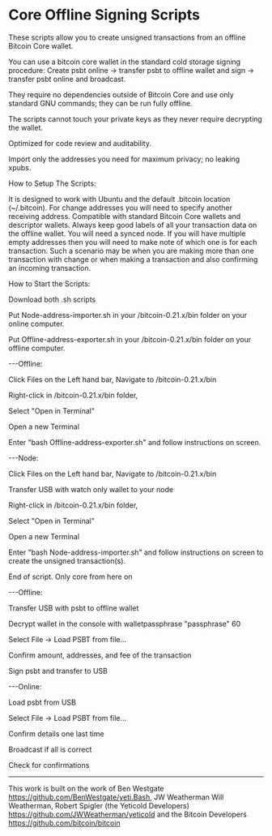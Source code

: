 # Core Offline Signing Scripts
These scripts allow you to create unsigned transactions from an offline Bitcoin Core wallet.

You can use a bitcoin core wallet in the standard cold storage signing procedure: Create psbt online -> transfer psbt to offline wallet and sign -> transfer psbt online and broadcast.

They require no dependencies outside of Bitcoin Core and use only standard GNU commands; they can be run fully offline.

The scripts cannot touch your private keys as they never require decrypting the wallet.

Optimized for code review and auditability.

Import only the addresses you need for maximum privacy; no leaking xpubs.

How to Setup The Scripts:

It is designed to work with Ubuntu and the default .bitcoin location (~/.bitcoin).
For change addresses you will need to specify another receiving address.
Compatible with standard Bitcoin Core wallets and descriptor wallets.
Always keep good labels of all your transaction data on the offline wallet.
You will need a synced node.
If you will have multiple empty addresses then you will need to make note of which one is for each transaction. Such a scenario may be when you are making more than one transaction with change or when making a transaction and also confirming an incoming transaction.

How to Start the Scripts:

Download both .sh scripts

Put Node-address-importer.sh in your /bitcoin-0.21.x/bin folder on your online computer.

Put Offline-address-exporter.sh in your /bitcoin-0.21.x/bin folder on your offline computer.

---Offline:

Click Files on the Left hand bar, Navigate to /bitcoin-0.21.x/bin

Right-click in /bitcoin-0.21.x/bin folder, 

Select "Open in Terminal"

Open a new Terminal

Enter "bash Offline-address-exporter.sh" and follow instructions on screen.

---Node:

Click Files on the Left hand bar, Navigate to /bitcoin-0.21.x/bin

Transfer USB with watch only wallet to your node

Right-click in /bitcoin-0.21.x/bin folder, 

Select "Open in Terminal"

Open a new Terminal

Enter "bash Node-address-importer.sh" and follow instructions on screen to create the unsigned transaction(s).

End of script. Only core from here on

---Offline:

Transfer USB with psbt to offline wallet

Decrypt wallet in the console with walletpassphrase "passphrase" 60 

Select File -> Load PSBT from file...

Confirm amount, addresses, and fee of the transaction

Sign psbt and transfer to USB

---Online:

Load psbt from USB

Select File -> Load PSBT from file...

Confirm details one last time

Broadcast if all is correct

Check for confirmations

----------------------------------------------------------------------------------------------------------------------------------------------------
This work is built on the work of Ben Westgate https://github.com/BenWestgate/yeti.Bash, JW Weatherman  Will Weatherman, Robert Spigler (the Yeticold Developers) https://github.com/JWWeatherman/yeticold and the Bitcoin Developers https://github.com/bitcoin/bitcoin  
